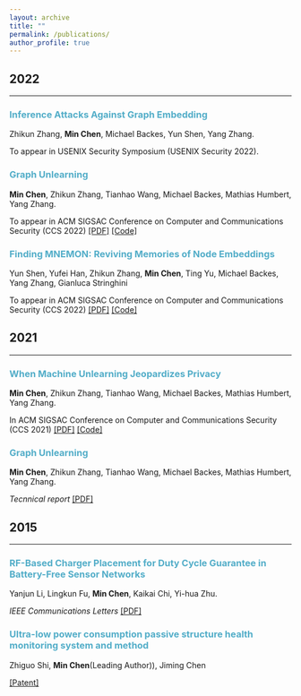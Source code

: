 ```yaml
---
layout: archive
title: ""
permalink: /publications/
author_profile: true
---
```


## 2022
___

### <span style="color:#52ADC8">Inference Attacks Against Graph Embedding</span>

Zhikun Zhang, <b>Min Chen</b>, Michael Backes, Yun Shen, Yang Zhang.

To appear in USENIX Security Symposium (USENIX Security 2022).


### <span style="color:#52ADC8">Graph Unlearning</span>

<b>Min Chen</b>, Zhikun Zhang, Tianhao Wang, Michael Backes, Mathias Humbert, Yang Zhang.

To appear in ACM SIGSAC Conference on Computer and Communications Security (CCS 2022) [[PDF]](https://arxiv.org/abs/2103.14991) [[Code]](https://github.com/MinChen00/Graph-Unlearning)


### <span style="color:#52ADC8">Finding MNEMON: Reviving Memories of Node Embeddings</span>

Yun Shen, Yufei Han, Zhikun Zhang, <b>Min Chen</b>, Ting Yu, Michael Backes, Yang Zhang, Gianluca Stringhini

To appear in ACM SIGSAC Conference on Computer and Communications Security (CCS 2022) [[PDF]](https://arxiv.org/abs/2204.06963) [[Code]](https://milkigit.github.io/publications/)


## 2021
___

### <span style="color:#52ADC8">When Machine Unlearning Jeopardizes Privacy</span>

<b>Min Chen</b>, Zhikun Zhang, Tianhao Wang, Michael Backes, Mathias Humbert, Yang Zhang.

In ACM SIGSAC Conference on Computer and Communications Security (CCS 2021) [[PDF]](https://arxiv.org/abs/2005.02205) [[Code]](https://github.com/MinChen00/UnlearningLeaks)


### <span style="color:#52ADC8">Graph Unlearning</span>

<b>Min Chen</b>, Zhikun Zhang, Tianhao Wang, Michael Backes, Mathias Humbert, Yang Zhang.

*Tecnnical report* [[PDF]](https://arxiv.org/abs/2103.14991)


## 2015
___

### <span style="color:#52ADC8">RF-Based Charger Placement for Duty Cycle Guarantee in Battery-Free Sensor Networks</span>

Yanjun Li, Lingkun Fu, <b>Min Chen</b>, Kaikai Chi, Yi-hua Zhu.

*IEEE Communications Letters* [[PDF]](https://arxiv.org/pdf/1508.02303.pdf)

### <span style="color:#52ADC8">Ultra-low power consumption passive structure health monitoring system and method</span>

Zhiguo Shi, <b>Min Chen</b>(Leading Author)), Jiming Chen

[[Patent]](http://www.soopat.com/Patent/201510736108)